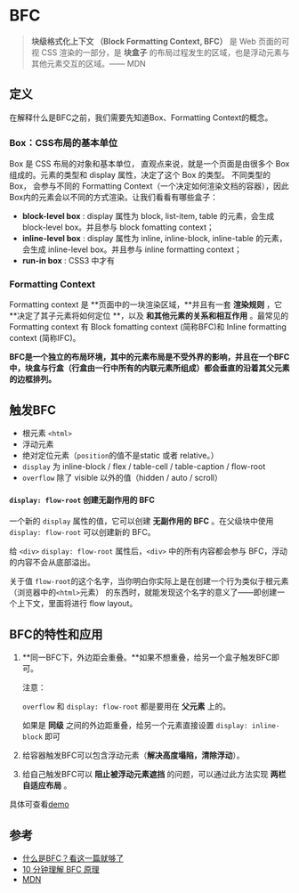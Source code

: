 # BFC
> **块级格式化上下文 （Block Formatting Context, BFC）** 是 Web 页面的可视 CSS 渲染的一部分，是 **块盒子** 的布局过程发生的区域，也是浮动元素与其他元素交互的区域。—— MDN

## 定义
在解释什么是BFC之前，我们需要先知道Box、Formatting Context的概念。

### Box：CSS布局的基本单位

Box 是 CSS 布局的对象和基本单位， 直观点来说，就是一个页面是由很多个 Box 组成的。元素的类型和 display 属性，决定了这个 Box 的类型。 不同类型的 Box， 会参与不同的 Formatting Context（一个决定如何渲染文档的容器），因此Box内的元素会以不同的方式渲染。让我们看看有哪些盒子：

+ **block-level box** : display 属性为 block, list-item, table 的元素，会生成 block-level box。并且参与 block fomatting context；
+ **inline-level box** :  display 属性为 inline, inline-block, inline-table 的元素，会生成 inline-level box。并且参与 inline formatting context；
+ **run-in box** : CSS3 中才有

### Formatting Context

Formatting context 是 **页面中的一块渲染区域，**并且有一套 **渲染规则** ，它 **决定了其子元素将如何定位 **，以及 **和其他元素的关系和相互作用** 。最常见的 Formatting context 有 Block fomatting context (简称BFC)和 Inline formatting context (简称IFC)。

**BFC是一个独立的布局环境，其中的元素布局是不受外界的影响，并且在一个BFC中，块盒与行盒（行盒由一行中所有的内联元素所组成）都会垂直的沿着其父元素的边框排列。**

## 触发BFC

+ 根元素  `<html>`
+ 浮动元素
+ 绝对定位元素（`position`的值不是static 或者 relative。）
+ `display` 为 inline-block / flex / table-cell / table-caption  / flow-root
+ `overflow` 除了 visible 以外的值（hidden / auto / scroll）

#### `display: flow-root` 创建无副作用的 BFC

一个新的 `display` 属性的值，它可以创建 **无副作用的 BFC** 。在父级块中使用 `display: flow-root` 可以创建新的 BFC。

给 `<div>` `display: flow-root` 属性后，`<div>` 中的所有内容都会参与 BFC，浮动的内容不会从底部溢出。

关于值 `flow-root`的这个名字，当你明白你实际上是在创建一个行为类似于根元素 （浏览器中的`<html>`元素） 的东西时，就能发现这个名字的意义了——即创建一个上下文，里面将进行 flow layout。



## BFC的特性和应用

1. **同一BFC下，外边距会重叠。**如果不想重叠，给另一个盒子触发BFC即可。

   注意：

   `overflow` 和 `display: flow-root` 都是要用在 **父元素** 上的。

   如果是 **同级** 之间的外边距重叠，给另一个元素直接设置 `display: inline-block` 即可

2. 给容器触发BFC可以包含浮动元素（**解决高度塌陷，清除浮动**）。

3. 给自己触发BFC可以 **阻止被浮动元素遮挡** 的问题，可以通过此方法实现 **两栏自适应布局** 。

具体可查看[demo](https://github.com/Nicklaus6/knowledge-system/blob/master/CSS/BFC/BFC%E7%9A%84%E7%89%B9%E6%80%A7%E5%92%8C%E5%BA%94%E7%94%A8.html)



## 参考

+ [什么是BFC？看这一篇就够了](https://blog.csdn.net/sinat_36422236/article/details/88763187)
+ [10 分钟理解 BFC 原理](https://zhuanlan.zhihu.com/p/25321647)
+ [MDN](https://developer.mozilla.org/zh-CN/docs/Web/Guide/CSS/Block_formatting_context)

